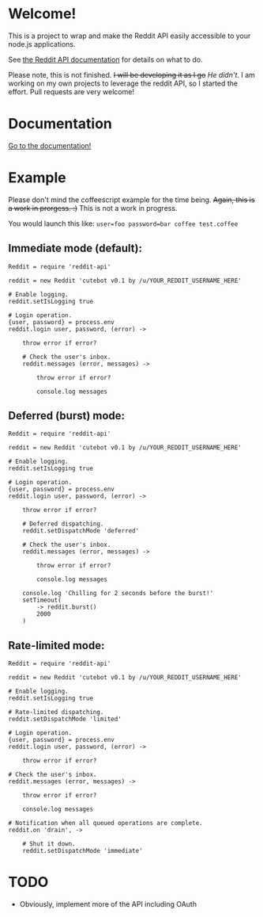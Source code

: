 # Welcome!

This is a project to wrap and make the Reddit API easily accessible to your node.js applications.

See [the Reddit API documentation](http://www.reddit.com/dev/api) for details on what to do.

Please note, this is not finished. ~~I will be developing it as I go~~ _He didn't_. I am working on my own projects to leverage the reddit API, so I started the effort. Pull requests are very welcome!

# Documentation

[Go to the documentation!](https://michaelowens.github.io/reddit-api/)

# Example

Please don't mind the coffeescript example for the time being. ~~Again, this is a work in prorgess. :)~~ This is not a work in progress.

You would launch this like:
`user=foo password=bar coffee test.coffee`

## Immediate mode (default):

```
Reddit = require 'reddit-api'

reddit = new Reddit 'cutebot v0.1 by /u/YOUR_REDDIT_USERNAME_HERE'

# Enable logging.
reddit.setIsLogging true

# Login operation.
{user, password} = process.env
reddit.login user, password, (error) ->

    throw error if error?

	# Check the user's inbox.
	reddit.messages (error, messages) ->

		throw error if error?

		console.log messages

```

## Deferred (burst) mode:

```
Reddit = require 'reddit-api'

reddit = new Reddit 'cutebot v0.1 by /u/YOUR_REDDIT_USERNAME_HERE'

# Enable logging.
reddit.setIsLogging true

# Login operation.
{user, password} = process.env
reddit.login user, password, (error) ->

    throw error if error?

	# Deferred dispatching.
	reddit.setDispatchMode 'deferred'

	# Check the user's inbox.
	reddit.messages (error, messages) ->

		throw error if error?

		console.log messages

	console.log 'Chilling for 2 seconds before the burst!'
	setTimeout(
		-> reddit.burst()
		2000
	)

```

## Rate-limited mode:

```
Reddit = require 'reddit-api'

reddit = new Reddit 'cutebot v0.1 by /u/YOUR_REDDIT_USERNAME_HERE'

# Enable logging.
reddit.setIsLogging true

# Rate-limited dispatching.
reddit.setDispatchMode 'limited'

# Login operation.
{user, password} = process.env
reddit.login user, password, (error) ->

    throw error if error?

# Check the user's inbox.
reddit.messages (error, messages) ->

	throw error if error?

	console.log messages

# Notification when all queued operations are complete.
reddit.on 'drain', ->

    # Shut it down.
    reddit.setDispatchMode 'immediate'

```

# TODO

* Obviously, implement more of the API including OAuth
